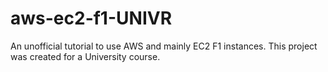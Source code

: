 # aws-ec2-f1-UNIVR
An unofficial tutorial to use AWS and mainly EC2 F1 instances. This project was created for a University course.
